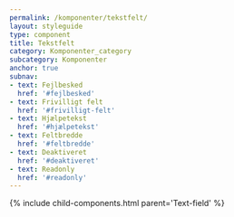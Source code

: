```yaml
---
permalink: /komponenter/tekstfelt/
layout: styleguide
type: component
title: Tekstfelt
category: Komponenter_category
subcategory: Komponenter
anchor: true
subnav:
- text: Fejlbesked
  href: '#fejlbesked'
- text: Frivilligt felt
  href: '#frivilligt-felt'
- text: Hjælpetekst
  href: '#hjælpetekst'
- text: Feltbredde
  href: '#feltbredde'
- text: Deaktiveret
  href: '#deaktiveret'
- text: Readonly
  href: '#readonly'
---
```


{% include child-components.html parent='Text-field' %}
